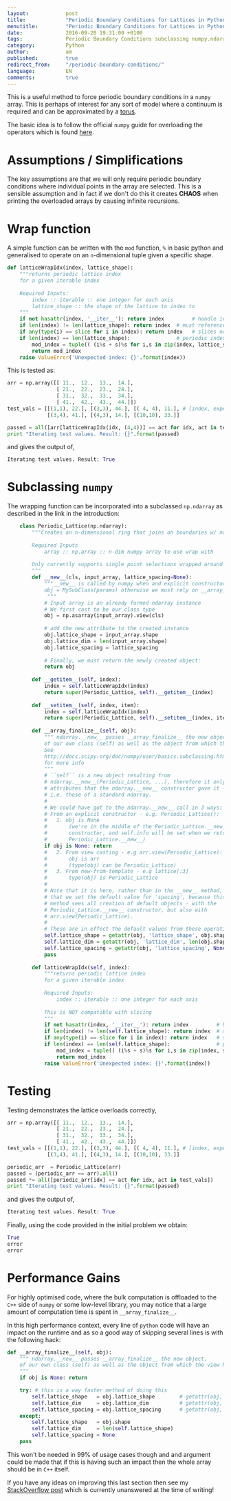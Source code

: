 ```yaml
---
layout:            post
title:             "Periodic Boundary Conditions for Lattices in Python"
menutitle:         "Periodic Boundary Conditions for Lattices in Python"
date:              2016-09-20 19:31:00 +0100
tags:              Periodic Boundary Conditions subclassing numpy.ndarray
category:          Python
author:            am
published:         true
redirect_from:     "/periodic-boundary-conditions/"
language:          EN
comments:          true
---
```


This is a useful method to force periodic boundary conditions in a `numpy` array. This is perhaps of interest for any sort of model where a continuum is required and can be approximated by a [torus](https://en.wikipedia.org/wiki/Torus).

The basic idea is to follow the official `numpy` guide for overloading the operators which is found [here](http://docs.scipy.org/doc/numpy/user/basics.subclassing.html).

# Assumptions / Simplifications
The key assumptions are that we will only require periodic boundary conditions where individual points in the array are selected. This is a sensible assumption and in fact if we don't do this it creates **CHAOS** when printing the overloaded arrays by causing infinite recursions.

# Wrap function
A simple function can be written with the `mod` function, `%` in basic python and generalised to operate on an `n`-dimensional tuple given a specific shape.

```python 
def latticeWrapIdx(index, lattice_shape):
    """returns periodic lattice index 
    for a given iterable index
    
    Required Inputs:
        index :: iterable :: one integer for each axis
        lattice_shape :: the shape of the lattice to index to
    """
    if not hasattr(index, '__iter__'): return index         # handle integer slices
    if len(index) != len(lattice_shape): return index  # must reference a scalar
    if any(type(i) == slice for i in index): return index   # slices not supported
    if len(index) == len(lattice_shape):               # periodic indexing of scalars
        mod_index = tuple(( (i%s + s)%s for i,s in zip(index, lattice_shape)))
        return mod_index
    raise ValueError('Unexpected index: {}'.format(index))
```

This is tested as:

```python 
arr = np.array([[ 11.,  12.,  13.,  14.],
                [ 21.,  22.,  23.,  24.],
                [ 31.,  32.,  33.,  34.],
                [ 41.,  42.,  43.,  44.]])
test_vals = [[(1,1), 22.], [(3,3), 44.], [( 4, 4), 11.], # [index, expected value]
             [(3,4), 41.], [(4,3), 14.], [(10,10), 33.]]

passed = all([arr[latticeWrapIdx(idx, (4,4))] == act for idx, act in test_vals])
print "Iterating test values. Result: {}".format(passed)
```

and gives the output of,
    
```python 
Iterating test values. Result: True
```

# Subclassing `numpy`
The wrapping function can be incorporated into a subclassed `np.ndarray` as described in the link in the introduction:


```python 
    class Periodic_Lattice(np.ndarray):
        """Creates an n-dimensional ring that joins on boundaries w/ numpy
        
        Required Inputs
            array :: np.array :: n-dim numpy array to use wrap with
        
        Only currently supports single point selections wrapped around the boundary
        """
        def __new__(cls, input_array, lattice_spacing=None):
            """__new__ is called by numpy when and explicit constructor is used:
            obj = MySubClass(params) otherwise we must rely on __array_finalize
             """
            # Input array is an already formed ndarray instance
            # We first cast to be our class type
            obj = np.asarray(input_array).view(cls)
            
            # add the new attribute to the created instance
            obj.lattice_shape = input_array.shape
            obj.lattice_dim = len(input_array.shape)
            obj.lattice_spacing = lattice_spacing
            
            # Finally, we must return the newly created object:
            return obj
        
        def __getitem__(self, index):
            index = self.latticeWrapIdx(index)
            return super(Periodic_Lattice, self).__getitem__(index)
        
        def __setitem__(self, index, item):
            index = self.latticeWrapIdx(index)
            return super(Periodic_Lattice, self).__setitem__(index, item)
        
        def __array_finalize__(self, obj):
            """ ndarray.__new__ passes __array_finalize__ the new object, 
            of our own class (self) as well as the object from which the view has been taken (obj). 
            See
            http://docs.scipy.org/doc/numpy/user/basics.subclassing.html#simple-example-adding-an-extra-attribute-to-ndarray
            for more info
            """
            # ``self`` is a new object resulting from
            # ndarray.__new__(Periodic_Lattice, ...), therefore it only has
            # attributes that the ndarray.__new__ constructor gave it -
            # i.e. those of a standard ndarray.
            #
            # We could have got to the ndarray.__new__ call in 3 ways:
            # From an explicit constructor - e.g. Periodic_Lattice():
            #   1. obj is None
            #       (we're in the middle of the Periodic_Lattice.__new__
            #       constructor, and self.info will be set when we return to
            #       Periodic_Lattice.__new__)
            if obj is None: return
            #   2. From view casting - e.g arr.view(Periodic_Lattice):
            #       obj is arr
            #       (type(obj) can be Periodic_Lattice)
            #   3. From new-from-template - e.g lattice[:3]
            #       type(obj) is Periodic_Lattice
            # 
            # Note that it is here, rather than in the __new__ method,
            # that we set the default value for 'spacing', because this
            # method sees all creation of default objects - with the
            # Periodic_Lattice.__new__ constructor, but also with
            # arr.view(Periodic_Lattice).
            #
            # These are in effect the default values from these operations
            self.lattice_shape = getattr(obj, 'lattice_shape', obj.shape)
            self.lattice_dim = getattr(obj, 'lattice_dim', len(obj.shape))
            self.lattice_spacing = getattr(obj, 'lattice_spacing', None)
            pass
        
        def latticeWrapIdx(self, index):
            """returns periodic lattice index 
            for a given iterable index
            
            Required Inputs:
                index :: iterable :: one integer for each axis
            
            This is NOT compatible with slicing
            """
            if not hasattr(index, '__iter__'): return index         # handle integer slices
            if len(index) != len(self.lattice_shape): return index  # must reference a scalar
            if any(type(i) == slice for i in index): return index   # slices not supported
            if len(index) == len(self.lattice_shape):               # periodic indexing of scalars
                mod_index = tuple(( (i%s + s)%s for i,s in zip(index, self.lattice_shape)))
                return mod_index
            raise ValueError('Unexpected index: {}'.format(index))
```


# Testing

Testing demonstrates the lattice overloads correctly,

```python 
arr = np.array([[ 11.,  12.,  13.,  14.],
                [ 21.,  22.,  23.,  24.],
                [ 31.,  32.,  33.,  34.],
                [ 41.,  42.,  43.,  44.]])
test_vals = [[(1,1), 22.], [(3,3), 44.], [( 4, 4), 11.], # [index, expected value]
             [(3,4), 41.], [(4,3), 14.], [(10,10), 33.]]

periodic_arr  = Periodic_Lattice(arr)
passed = (periodic_arr == arr).all()
passed *= all([periodic_arr[idx] == act for idx, act in test_vals])
print "Iterating test values. Result: {}".format(passed)
```

and gives the output of,
    
```python 
Iterating test values. Result: True
```

Finally, using the code provided in the initial problem we obtain:

```python 
True
error
error
```

# Performance Gains
For highly optimised code, where the bulk computation is offloaded to the `C++` side of `numpy` or some low-level library, you may notice that a large amount of computation time is spent in `__array_finalize__`.

In this high performance context, every line of `python` code will have an impact on the runtime and as so a good way of skipping several lines is with the following hack:

```python 
def __array_finalize__(self, obj):
    """ ndarray.__new__ passes __array_finalize__ the new object, 
    of our own class (self) as well as the object from which the view has been taken (obj). 
    """
    if obj is None: return

    try: # this is a way faster method of doing this
        self.lattice_shape   = obj.lattice_shape        # getattr(obj, 'lattice_shape', obj.shape)
        self.lattice_dim     = obj.lattice_dim          # getattr(obj, 'lattice_dim', len(obj.shape)) 
        self.lattice_spacing = obj.lattice_spacing      # getattr(obj, 'lattice_spacing', None)
    except: 
        self.lattice_shape   = obj.shape
        self.lattice_dim     = len(self.lattice_shape)
        self.lattice_spacing = None
    pass
```

This won't be needed in 99% of usage cases though and and argument could be made that if this is having such an impact then the whole array should be in `C++` itself.

If you have any ideas on improving this last section then see my [StackOverflow post](http://stackoverflow.com/q/38875125/4013571) which is currently unanswered at the time of writing!